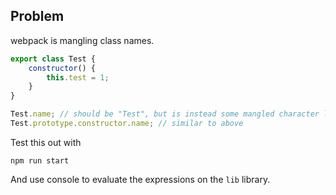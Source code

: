 ## Problem

webpack is mangling class names.

```javascript
export class Test {
    constructor() {
        this.test = 1;
    }
}

Test.name; // should be "Test", but is instead some mangled character like "n"
Test.prototype.constructor.name; // similar to above
```

Test this out with
```
npm run start
```

And use console to evaluate the expressions on the `lib` library.